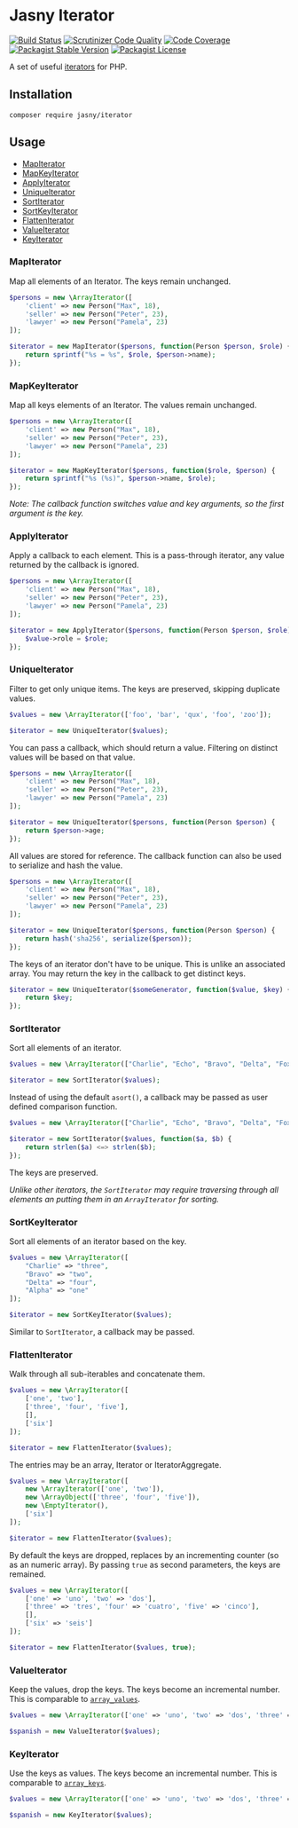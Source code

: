 Jasny Iterator
===

[![Build Status](https://travis-ci.org/jasny/iterator.svg?branch=master)](https://travis-ci.org/jasny/iterator)
[![Scrutinizer Code Quality](https://scrutinizer-ci.com/g/jasny/iterator/badges/quality-score.png?b=master)](https://scrutinizer-ci.com/g/jasny/iterator/?branch=master)
[![Code Coverage](https://scrutinizer-ci.com/g/jasny/iterator/badges/coverage.png?b=master)](https://scrutinizer-ci.com/g/jasny/iterator/?branch=master)
[![Packagist Stable Version](https://img.shields.io/packagist/v/jasny/iterator.svg)](https://packagist.org/packages/jasny/iterator)
[![Packagist License](https://img.shields.io/packagist/l/jasny/iterator.svg)](https://packagist.org/packages/jasny/iterator)

A set of useful [iterators](http://php.net/manual/en/class.iterator.php) for PHP.

Installation
---

    composer require jasny/iterator

Usage
---

* [MapIterator](#mapiterator)
* [MapKeyIterator](#mapkeyiterator)
* [ApplyIterator](#applyiterator)
* [UniqueIterator](#uniqueiterator)
* [SortIterator](#sortiterator)
* [SortKeyIterator](#sortkeyiterator)
* [FlattenIterator](#flatteniterator)
* [ValueIterator](#valueiterator)
* [KeyIterator](#keyiterator)

### MapIterator

Map all elements of an Iterator. The keys remain unchanged.

```php
$persons = new \ArrayIterator([
    'client' => new Person("Max", 18),
    'seller' => new Person("Peter", 23),
    'lawyer' => new Person("Pamela", 23)
]);

$iterator = new MapIterator($persons, function(Person $person, $role) {
    return sprintf("%s = %s", $role, $person->name);
});
```

### MapKeyIterator

Map all keys elements of an Iterator. The values remain unchanged.

```php
$persons = new \ArrayIterator([
    'client' => new Person("Max", 18),
    'seller' => new Person("Peter", 23),
    'lawyer' => new Person("Pamela", 23)
]);

$iterator = new MapKeyIterator($persons, function($role, $person) {
    return sprintf("%s (%s)", $person->name, $role);
});
```

_Note: The callback function switches value and key arguments, so the first argument is the key._

### ApplyIterator

Apply a callback to each element. This is a pass-through iterator, any value returned by the callback is ignored.

```php
$persons = new \ArrayIterator([
    'client' => new Person("Max", 18),
    'seller' => new Person("Peter", 23),
    'lawyer' => new Person("Pamela", 23)
]);

$iterator = new ApplyIterator($persons, function(Person $person, $role) {
    $value->role = $role;
});
```

### UniqueIterator

Filter to get only unique items. The keys are preserved, skipping duplicate values.

```php
$values = new \ArrayIterator(['foo', 'bar', 'qux', 'foo', 'zoo']);

$iterator = new UniqueIterator($values);
```

You can pass a callback, which should return a value. Filtering on distinct values will be based on that value.

```php
$persons = new \ArrayIterator([
    'client' => new Person("Max", 18),
    'seller' => new Person("Peter", 23),
    'lawyer' => new Person("Pamela", 23)
]);

$iterator = new UniqueIterator($persons, function(Person $person) {
    return $person->age;
});
```

All values are stored for reference. The callback function can also be used to serialize and hash the value.

```php
$persons = new \ArrayIterator([
    'client' => new Person("Max", 18),
    'seller' => new Person("Peter", 23),
    'lawyer' => new Person("Pamela", 23)
]);

$iterator = new UniqueIterator($persons, function(Person $person) {
    return hash('sha256', serialize($person));
});
```

The keys of an iterator don't have to be unique. This is unlike an associated array. You may return the key in the
callback to get distinct keys.

```php
$iterator = new UniqueIterator($someGenerator, function($value, $key) {
    return $key;
});
```

### SortIterator

Sort all elements of an iterator.

```php
$values = new \ArrayIterator(["Charlie", "Echo", "Bravo", "Delta", "Foxtrot", "Alpha"]);

$iterator = new SortIterator($values);
```

Instead of using the default `asort()`, a callback may be passed as user defined comparison function.

```php
$values = new \ArrayIterator(["Charlie", "Echo", "Bravo", "Delta", "Foxtrot", "Alpha"]);

$iterator = new SortIterator($values, function($a, $b) {
    return strlen($a) <=> strlen($b);
});
```

The keys are preserved.

_Unlike other iterators, the `SortIterator` may require traversing through all elements an putting them in an
`ArrayIterator` for sorting._


### SortKeyIterator

Sort all elements of an iterator based on the key.

```php
$values = new \ArrayIterator([
    "Charlie" => "three",
    "Bravo" => "two",
    "Delta" => "four",
    "Alpha" => "one"
]);

$iterator = new SortKeyIterator($values);
```

Similar to `SortIterator`, a callback may be passed. 

### FlattenIterator

Walk through all sub-iterables and concatenate them.

```php
$values = new \ArrayIterator([
    ['one', 'two'],
    ['three', 'four', 'five'],
    [],
    ['six']
]);

$iterator = new FlattenIterator($values);
```

The entries may be an array, Iterator or IteratorAggregate.

```php
$values = new \ArrayIterator([
    new \ArrayIterator(['one', 'two']),
    new \ArrayObject(['three', 'four', 'five']),
    new \EmptyIterator(),
    ['six']
]);

$iterator = new FlattenIterator($values);
```

By default the keys are dropped, replaces by an incrementing counter (so as an numeric array). By passing `true` as
second parameters, the keys are remained.

```php
$values = new \ArrayIterator([
    ['one' => 'uno', 'two' => 'dos'],
    ['three' => 'tres', 'four' => 'cuatro', 'five' => 'cinco'],
    [],
    ['six' => 'seis']
]);

$iterator = new FlattenIterator($values, true);
```

### ValueIterator

Keep the values, drop the keys. The keys become an incremental number. This is comparable to
[`array_values`](https://php.net/array_values).

```php
$values = new \ArrayIterator(['one' => 'uno', 'two' => 'dos', 'three' => 'tres', 'four' => 'cuatro']);

$spanish = new ValueIterator($values);
```

### KeyIterator

Use the keys as values. The keys become an incremental number. This is comparable to
[`array_keys`](https://php.net/array_keys).

```php
$values = new \ArrayIterator(['one' => 'uno', 'two' => 'dos', 'three' => 'tres', 'four' => 'cuatro']);

$spanish = new KeyIterator($values);
```
